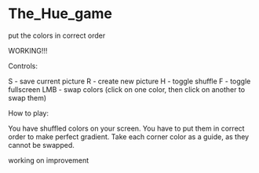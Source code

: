 # The_Hue_game
put the colors in correct order

WORKING!!!

Controls:

S - save current picture
R - create new picture
H - toggle shuffle
F - toggle fullscreen
LMB - swap colors (click on one color, then click on another to swap them)

How to play:

You have shuffled colors on your screen. You have to put them in correct order to make perfect gradient. Take each corner color as a guide, as they cannot be swapped.

working on improvement
